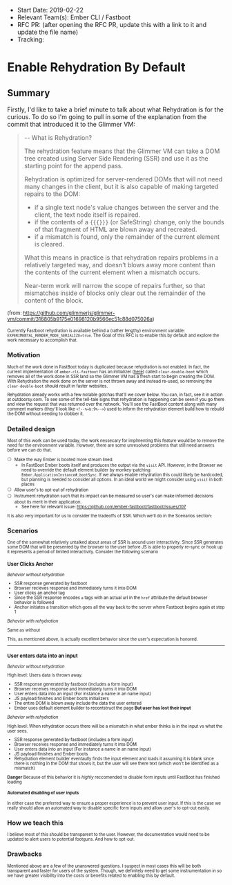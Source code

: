 - Start Date: 2019-02-22
- Relevant Team(s): Ember CLI / Fastboot
- RFC PR: (after opening the RFC PR, update this with a link to it and update the file name)
- Tracking:

# Enable Rehydration By Default

## Summary

Firstly, I'd like to take a brief minute to talk about what Rehydration is for the curious.  To do so I'm going to pull in some of the explanation from the commit that introduced it to the Glimmer VM:

> -- What is Rehydration?
>
> The rehydration feature means that the Glimmer VM can take a DOM tree
created using Server Side Rendering (SSR) and use it as the starting
point for the append pass.
>
> Rehydration is optimized for server-rendered DOMs that will not need
many changes in the client, but it is also capable of making targeted
repairs to the DOM:
>
> - if a single text node's value changes between the server and the
>  client, the text node itself is repaired.
> - if the contents of a `{{{}}}` (or SafeString) change, only the
>   bounds of that fragment of HTML are blown away and recreated.
> - if a mismatch is found, only the remainder of the current element
  is cleared.
>
> What this means in practice is that rehydration repairs problems
in a relatively targeted way, and doesn't blows away more content
than the contents of the current element when a mismatch occurs.
>
>Near-term work will narrow the scope of repairs further, so that
mismatches inside of blocks only clear out the remainder of the
content of the block.

<small>(from: https://github.com/glimmerjs/glimmer-vm/commit/316805b9175e01698120b9566ec51c88d075026a)<small>

Currently Fastboot rehydration is available behind a (rather lengthy) environment variable: `EXPERIMENTAL_RENDER_MODE_SERIALIZE=true`.  The Goal of this RFC is to enable this by default and explore the work necessary to accomplish that.

## Motivation

Much of the work done in FastBoot today is duplicated because rehydration is not enabled.  In fact, the current implementation of `ember-cli-fastboot` has an initializer ([here](https://github.com/ember-fastboot/ember-cli-fastboot/blob/master/addon/instance-initializers/clear-double-boot.js)) called `clear-double-boot` which removes all of the work done in SSR land so the Glimmer VM has a fresh start to begin creating the DOM. With Rehydration the work done on the server is not thrown away and instead re-used, so removing the `clear-double-boot` should result in faster websites.

Rehydration already works with a few notable gotchas that'll we cover below.  You can, in fact, see it in action at  outdoorsy.com.  To see some of the tell-tale signs that rehydration is happening can be seen if you go there and view the request that was returned over the network.  You'll see the FastBoot content along with many comment markers (they'll look like `<!--%+b:9%-->`) used to inform the rehydration element build how to rebuild the DOM without needing to clobber it.

## Detailed design

Most of this work can be used today, the work nessecary for implmenting this feature would be to remove the need for the environment variable.  However, there are some unresolved problems that still need answers before we can do that.

- [ ] Make the way Ember is booted more stream lined.
    - In FastBoot Ember boots itself and produces the output via the `visit` API.  However, in the Browser we need to override the default element builder by monkey-patching `Ember.ApplicationInstance#_bootSync`.  If we always enable rehydration this could likely be hardcoded, but planning is needed to consider all options.  In an ideal world we might consider using `visit` in both places
- [ ] Allow user's to opt-out of rehydration
- [ ] Instrument rehydration such that its impact can be measured so user's can make informed decisions about its merit in their application.
    - See here for relevant issue: https://github.com/ember-fastboot/fastboot/issues/107

It is also very important for us to consider the tradeoffs of SSR.  Which we'll do in the Scenarios section:

## Scenarios

One of the somewhat relatively untalked about areas of SSR is around user interactivity.  Since SSR generates some DOM that will be presented by the browser to the user before JS is able to properly re-sync or hook up it represents a period of limited interactivity.  Consider the following scenario

### User Clicks Anchor

*Behavior without rehydration*

- SSR response generated by fastboot
- Browser recieves response and immediately turns it into DOM
- User clicks an anchor tag
- Since the SSR response encodes `a` tags with an actual url in the `href` attribute the default browser behavior is followed
- Anchor initiates a transition which goes all the way back to the server where Fastboot begins again at step 1

*Behavior with rehydration*

Same as without

This, as mentioned above, is actually excellent behavior since the user's expectation is honored.  

---

### User enters data into an input

*Behavior without rehydration*

High level: Users data is thrown away.

- SSR response generated by fastboot (includes a form input)
- Browser receives response and immediately turns it into DOM
- User enters data into an input (For instance a name in an name input)
- JS payload finishes and Ember boots initializers
- The entire DOM is blown away include the data the user entered
- Ember uses default element builder to recontstruct the page **But user has lost their input**

*Behavior with rehydration*

High level: When rehydration occurs there will be a mismatch in what ember thinks is in the input vs what the user sees.

- SSR response generated by fastboot (includes a form input)
- Browser receives response and immediately turns it into DOM
- User enters data into an input (For instance a name in an name input)
- JS payload finishes and Ember boots
- Rehydration element builder eventaully finds the input element and loads it assuming it is blank since there is nothing in the DOM that shows it, but the user will see there text  (which won't be identified as a mismatch)

**Danger** Because of this behavior it is *highly* reccomended to disable form inputs until FastBoot has finished loading

#### Automated disabling of user inputs

In either case the preferred way to ensure a proper experience is to prevent user input.  If this is the case we really should allow an automated way to disable specific form inputs and allow user's to opt-out easily.

## How we teach this

I believe most of this should be transparent to the user.  However, the documentation would need to be updated to alert users to potential footguns.  And how to opt-out.

## Drawbacks

Mentioned above are a few of the unanswered questions.  I suspect in most cases this will be both transparent and faster for users of the system.  Though, we definitely need to get some instrumentation in so we have greater visibility into the costs or benefits related to enabling this by default.
